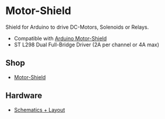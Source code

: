 # Motor-Shield
Shield for Arduino to drive DC-Motors, Solenoids or Relays.

* Compatible with [Arduino Motor-Shield](https://www.arduino.cc/en/Main/ArduinoMotorShieldR3)
* ST L298 Dual Full-Bridge Driver (2A per channel or 4A max)


## Shop
* [Motor-Shield](http://www.watterott.com/en/Motor-Shield-Watterott)


## Hardware
* [Schematics + Layout](https://github.com/watterott/Motor-Shield/tree/master/hardware)
